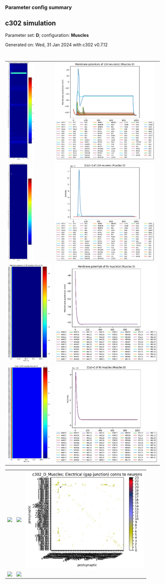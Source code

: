 ### Parameter config summary 
<h2>c302 simulation</h2>
<p>Parameter set: <b>D</b>; configuration: <b>Muscles</b></p>
<p>Generated on: Wed, 31 Jan 2024 with c302 v0.7.12</p><br/>
<table>

<tr>
  <td><a href="images/neurons_D_Muscles.png"><img alt=" " src="images/neurons_D_Muscles.png" height="320"/></a></td>
  <td><a href="images/traces_neuron_Muscles_D.png"><img alt=" " src="images/traces_neuron_Muscles_D.png" height="320"/></a></td>
</tr>

<tr>
  <td><a href="images/neuron_activity_D_Muscles.png"><img alt=" " src="images/neuron_activity_D_Muscles.png" height="320"/></a></td>
  <td><a href="images/traces_neuron_activity_Muscles_D.png"><img alt=" " src="images/traces_neuron_activity_Muscles_D.png" height="320"/></a></td>
</tr>

<tr>
  <td><a href="images/muscles_D_Muscles.png"><img alt=" " src="images/muscles_D_Muscles.png" height="320"/></a></td>
  <td><a href="images/traces_muscles_Muscles_D.png"><img alt=" " src="images/traces_muscles_Muscles_D.png" height="320"/></a></td>
</tr>

<tr>
  <td><a href="images/muscle_activity_D_Muscles.png"><img alt=" " src="images/muscle_activity_D_Muscles.png" height="320"/></a></td>
  <td><a href="images/traces_muscles_activity_Muscles_D.png"><img alt=" " src="images/traces_muscles_activity_Muscles_D.png" height="320"/></a></td>
</tr>
</table>
<table>

<tr><td><a href="images/c302_D_Muscles_exc_to_neurons.png"><img alt=" " src="images/c302_D_Muscles_exc_to_neurons.png" height="320"/></a></td>

  <td><a href="images/c302_D_Muscles_inh_to_neurons.png"><img alt=" " src="images/c302_D_Muscles_inh_to_neurons.png" height="320"/></a></td>

  <td><a href="images/c302_D_Muscles_elec_neurons_neurons.png"><img alt=" " src="images/c302_D_Muscles_elec_neurons_neurons.png" height="320"/></a></td></tr>

<tr><td><a href="images/c302_D_Muscles_exc_to_muscles.png"><img alt=" " src="images/c302_D_Muscles_exc_to_muscles.png" height="320"/></a></td>

  <td><a href="images/c302_D_Muscles_inh_to_muscles.png"><img alt=" " src="images/c302_D_Muscles_inh_to_muscles.png" height="320"/></a></td></tr>
</table>
